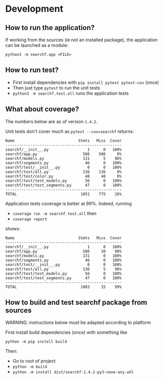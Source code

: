 # Development

## How to run the application?

If working from the sources (ie not an installed package), the application can be launched as a module:

`python3 -m searchf.app <FILE>`

## How to run test?

- First install dependencies with `pip install pytest pytest-cov` (once)
- Then just type `pytest` to run the unit tests
- `python3 -m searchf.test.all` runs the application tests

## What about coverage?

The numbers below are as of version `1.4.2`.

Unit tests don't cover much as `pytest --cov=searchf` returns:

```
Name                            Stmts   Miss  Cover
---------------------------------------------------
searchf/__init__.py                 1      0   100%
searchf/app.py                    586    586     0%
searchf/models.py                 131      5    96%
searchf/segments.py                46      0   100%
searchf/test/__init__.py            0      0   100%
searchf/test/all.py               136    136     0%
searchf/test/color.py              48     48     0%
searchf/test/test_models.py        56      0   100%
searchf/test/test_segments.py      47      0   100%
---------------------------------------------------
TOTAL                            1051    775    26%
```

Application tests coverage is better at 99%. Indeed, running
- `coverage run -m searchf.test.all` then
- `coverage report`

shows:

```
Name                            Stmts   Miss  Cover
---------------------------------------------------
searchf/__init__.py                 1      0   100%
searchf/app.py                    586     10    98%
searchf/models.py                 131      0   100%
searchf/segments.py                46      0   100%
searchf/test/__init__.py            0      0   100%
searchf/test/all.py               136      5    96%
searchf/test/test_models.py        56      0   100%
searchf/test/test_segments.py      47      0   100%
---------------------------------------------------
TOTAL                            1003     15    99%
```

## How to build and test searchf package from sources

WARNING: instructions below must be adapted according to platform

First install build dependencies (once) with something like

`python -m pip install build`

Then:

- Go to root of project
- `python -m build`
- `python -m install dist/searchf-1.4.2-py3-none-any.whl`
